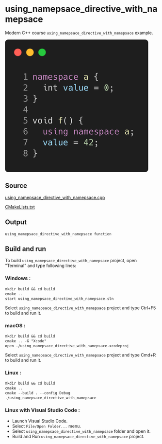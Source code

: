 # using_namepsace_directive_with_namepsace

Modern C++ course `using_namepsace_directive_with_namepsace` example.

![using_namepsace_directive_with_namepsace](../../../docs/pictures/language_basics/using_namepsace_directive_with_namepsace.png)

## Source

[using_namepsace_directive_with_namepsace.cpp](using_namepsace_directive_with_namepsace.cpp)

[CMakeLists.txt](CMakeLists.txt)

## Output

```
using_namepsace_directive_with_namepsace function
```

## Build and run

To build `using_namepsace_directive_with_namepsace` project, open "Terminal" and type following lines:

### Windows :

``` shell
mkdir build && cd build
cmake .. 
start using_namepsace_directive_with_namepsace.sln
```

Select `using_namepsace_directive_with_namepsace` project and type Ctrl+F5 to build and run it.

### macOS :

``` shell
mkdir build && cd build
cmake .. -G "Xcode"
open ./using_namepsace_directive_with_namepsace.xcodeproj
```

Select `using_namepsace_directive_with_namepsace` project and type Cmd+R to build and run it.

### Linux :

``` shell
mkdir build && cd build
cmake .. 
cmake --build . --config Debug
./using_namepsace_directive_with_namepsace
```

### Linux with Visual Studio Code :

* Launch Visual Studio Code.
* Select `File/Open Folder...` menu.
* Select `using_namepsace_directive_with_namepsace` folder and open it.
* Build and Run `using_namepsace_directive_with_namepsace` project.
